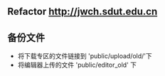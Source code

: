 ## Refactor  http://jwch.sdut.edu.cn

## 备份文件 

*  将下载专区的文件链接到 'public/upload/old/'下
*  将编辑器上传的文件 'public/editor_old' 下

